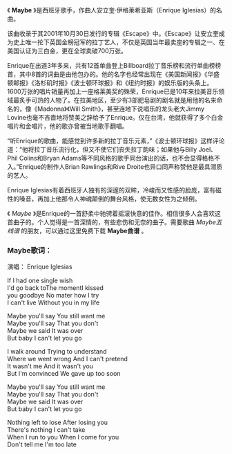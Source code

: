 

《 **Maybe** 》是西班牙歌手，作曲人安立奎·伊格莱希亚斯（Enrique Iglesias）的名曲。

该曲收录于其2001年10月30日发行的专辑《Escape》中。《Escape》让安立奎成为史上唯一抡下英国金榜冠军的拉丁艺人，不仅是英国当年最卖座的专辑之一、在美国认证为三白金，更在全球卖破700万张。

Enrique在出道3年多来，共有12首单曲登上Billboard拉丁音乐榜和流行单曲榜榜首，其中8首的词曲是由他包办的。他的名字也经常出现在《美国新闻报》《华盛顿邮报》《洛杉矶时报》《波士顿环球报》和《纽约时报》的娱乐版的头条上。1600万张的唱片销量再加上一座格莱美奖的殊荣，Enrique已是10年来拉美音乐领域最炙手可热的人物了。在拉美地区，至少有3部肥皂剧的剧名就是用他的名来命名的，像《Madonna》《Will
Smith》，甚至连地下说唱乐的龙头老大Jimmy
Lovine也毫不吝啬地将赞美之辞给予了Enrique。仅在台湾，他就获得了多个白金唱片和金唱片，他的歌亦曾被当地歌手翻唱。

“听Enrique的歌曲，能感觉到许多新的拉丁音乐元素，”《波士顿环球报》这样评论道：“他将拉丁音乐流行化，但又不使它们丧失拉丁韵味；如果他与Billy
Joel、Phil Colins和Bryan Adams等不同风格的歌手同台演出的话，也不会显得格格不入。”Enrique的制作人Brian
Rawlings和Rive Droite也异口同声称赞他是最具潜质的艺人。

Enrique Iglesias有着西班牙人独有的深邃的双眸，冷峻而又性感的脸庞，富有磁性的嗓音，再加上他那令人神魂颠倒的舞台风格，使无数女性为之倾倒。

《 _Maybe_ 》是Enrique的一首舒柔中驰骋着摇滚快意的佳作。相信很多人会喜欢这首曲子的。个人觉得是一首深情的，有些悲伤和无奈的曲子。需要歌曲
_Maybe五线谱_ 的朋友，可以通过这里免费下载 **Maybe曲谱** 。

### Maybe歌词：

演唱： Enrique Iglesias

If I had one single wish  
I'd go back toThe momentI kissed  
you goodbye No mater how I try  
I can't live Without you in my life

Maybe you'll say You still want me  
Maybe you'll say That you don't  
Maybe we said It was over  
But baby I can't let you go

I walk around Trying to understand  
Where we went wrong And I can't pretend  
It wasn't me And it wasn't you  
But I'm convinced We gave up too soon

Maybe you'll say You still want me  
Maybe you'll say That you don't  
Maybe we said It was over  
But baby I can't let you go

Nothing left to lose After losing you  
There's nothing I can't take  
When I run to you When I come for you  
Don't tell me I'm too late

